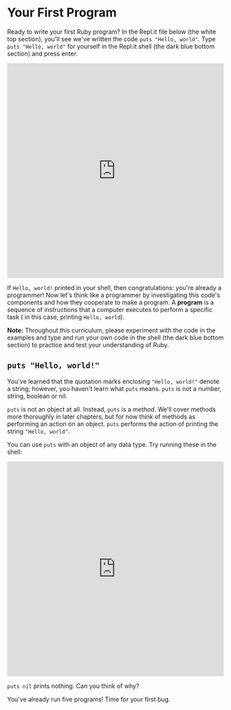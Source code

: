 # Your First Program

Ready to write your first Ruby program? In the Repl.it file below (the white top
section), you'll see we've written the code `puts "Hello, world"`. Type `puts
"Hello, world"` for yourself in the Repl.it shell (the dark blue bottom section)
and press enter.

<iframe frameborder="0" width="100%" height="500px" src="https://repl.it/@AppAcademy/IvoryUnimportantTortoise?lite=true"></iframe>

If `Hello, world!` printed in your shell, then congratulations: you're already a
programmer! Now let's think like a programmer by investigating this code's
components and how they cooperate to make a program. A **program** is a sequence
of instructions that a computer executes to perform a specific task ( in this
case, printing `Hello, world`).

**Note:** Throughout this curriculum, please experiment with the code in the examples and
type and run your own code in the shell (the dark blue bottom section) to
practice and test your understanding of Ruby.


## `puts "Hello, world!"`

You've learned that the quotation marks enclosing `"Hello, world!"` denote a
string; however, you haven't learn what `puts` means. `puts` is not a number,
string, boolean or nil.

`puts` is not an object at all. Instead, `puts` is a _method_. We'll cover methods more
thoroughly in later chapters, but for now think of methods as performing an
action on an object. `puts` performs the action of printing the string `"Hello,
world"`.

You can use `puts` with an object of any data type. Try running these in the
shell:

<iframe frameborder="0" width="100%" height="500px" src="https://repl.it/@AppAcademy/SizzlingTriangularTasmaniantiger?lite=true"></iframe>

`puts nil` prints nothing. Can you think of why?

You've already run five programs! Time for your first bug.
